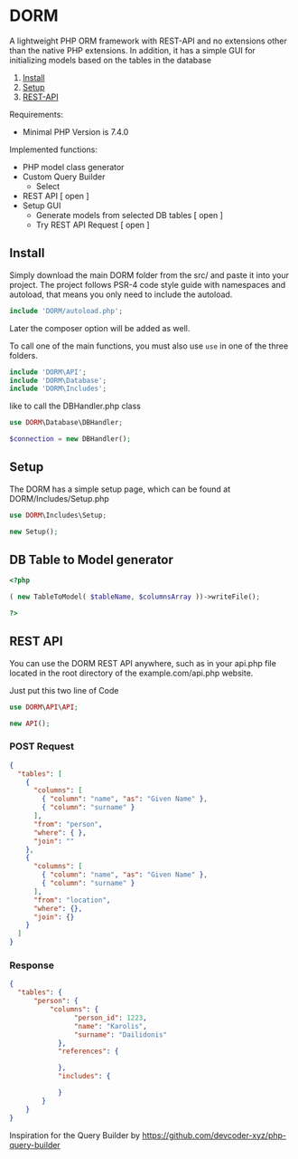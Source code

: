 # DORM
A lightweight PHP ORM framework with REST-API and no extensions other than the native PHP extensions. In addition, it has a simple GUI for initializing models based on the tables in the database


1. [Install](##Install)
2. [Setup](##Setup)
3. [REST-API](##Rest)

Requirements:
- Minimal PHP Version is 7.4.0

Implemented functions:
- PHP model class generator
- Custom Query Builder
  - Select
- REST API [ open ]
- Setup GUI
  - Generate models from selected DB tables [ open ]
  - Try REST API Request [ open ]

## Install

Simply download the main DORM folder from the src/ and paste it into your project. The project follows PSR-4 code style guide with namespaces and autoload, that means you only need to include the autoload.
```php
include 'DORM/autoload.php';
```
Later the composer option will be added as well.

To call one of the main functions, you must also use ``use`` in one of the three folders.

```php
include 'DORM\API';
include 'DORM\Database';
include 'DORM\Includes';
```
like to call the DBHandler.php class
```php
use DORM\Database\DBHandler;

$connection = new DBHandler();
```

## Setup
The DORM has a simple setup page, which can be found at DORM/Includes/Setup.php


```php
use DORM\Includes\Setup;

new Setup();
```


## DB Table to Model generator
```php
<?php

( new TableToModel( $tableName, $columnsArray ))->writeFile();

?>
```

## REST API

You can use the DORM REST API anywhere, such as in your api.php file located in the root directory of the example.com/api.php website.

Just put this two line of Code

```php
use DORM\API\API;

new API();
```

### POST Request
```json
{
  "tables": [
    {
      "columns": [
        { "column": "name", "as": "Given Name" },
        { "column": "surname" }
      ],
      "from": "person",
      "where": { },
      "join": ""
    },
    {
      "columns": [
        { "column": "name", "as": "Given Name" },
        { "column": "surname" }
      ],
      "from": "location",
      "where": {},
      "join": {}
    }
  ]
}
```

### Response
```json
{
  "tables": {
      "person": {
          "columns": {
                "person_id": 1223,
                "name": "Karolis",
                "surname": "Dailidonis"
            },
            "references": {

            },
            "includes": {

            }
        }
    }      
}
```



Inspiration for the Query Builder by
https://github.com/devcoder-xyz/php-query-builder
